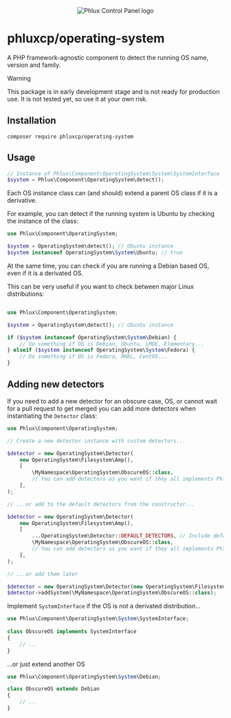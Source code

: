 <p align="center"><img src="https://github.com/phluxcp/art/blob/main/logo.svg" alt="Phlux Control Panel logo" title="Phlux"></p>

# phluxcp/operating-system

A PHP framework-agnostic component to detect the running OS name, version and family.

> [!WARNING]
> This package is in early development stage and is not ready for production use. It is not tested yet, so use it at your own risk.

## Installation

```shell
composer require phluxcp/operating-system
```

## Usage

```php
// Instance of Phlux\Component\OperatingSystem\System\SystemInterface
$system = Phlux\Component\OperatingSystem\detect();
```

Each OS instance class can (and should) extend a parent OS class if it is a derivative.

For example, you can detect if the running system is Ubuntu by checking the instance of the class:

```php
use Phlux\Component\OperatingSystem;

$system = OperatingSystem\detect(); // Ubuntu instance
$system instanceof OperatingSystem\System\Ubuntu; // true
```

At the same time, you can check if you are running a Debian based OS, even if it is a derivated OS.

This can be very useful if you want to check between major Linux distributions:

```php

use Phlux\Component\OperatingSystem;

$system = OperatingSystem\detect(); // Ubuntu instance

if ($system instanceof OperatingSystem\System\Debian) {
    // Do something if OS is Debian, Ubuntu, LMDE, Elementary...
} elseif ($system instanceof OperatingSystem\System\Fedora) {
    // Do something if OS is Fedora, RHEL, CentOS...
}
```

## Adding new detectors

If you need to add a new detector for an obscure case, OS, or cannot wait for a pull request to get merged you can add 
more detectors when instantiating the `Detector` class:

```php
use Phlux\Component\OperatingSystem;

// Create a new detector instance with custom detectors...

$detector = new OperatingSystem\Detector(
    new OperatingSystem\Filesystem\Amp(),
    [
        \MyNamespace\OperatingSystem\ObscureOS::class,
        // You can add detectors as you want if they all implements Phlux\Component\OperatingSystem\System\SystemInterface
    ],
);

// ...or add to the default detectors from the constructor...

$detector = new OperatingSystem\Detector(
    new OperatingSystem\Filesystem\Amp(),
    [
        ...OperatingSystem\Detector::DEFAULT_DETECTORS, // Include default detectors
        \MyNamespace\OperatingSystem\ObscureOS::class,
        // You can add detectors as you want if they all implements Phlux\Component\OperatingSystem\System\SystemInterface
    ],
);

// ...or add them later

$detector = new OperatingSystem\Detector(new OperatingSystem\Filesystem\Amp());
$detector->addSystem(\MyNamespace\OperatingSystem\ObscureOS::class);

```

Implement `SystemInterface` if the OS is not a derivated distribution...

```php
use Phlux\Component\OperatingSystem\System\SystemInterface;
 
class ObscureOS implements SystemInterface
{
    // ...
}
```

...or just extend another OS

```php
use Phlux\Component\OperatingSystem\System\Debian;

class ObscureOS extends Debian
{
    // ...
}
```
